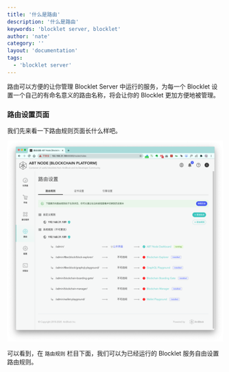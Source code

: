 ```yaml
---
title: '什么是路由'
description: '什么是路由'
keywords: 'blocklet server, blocklet'
author: 'nate'
category: ''
layout: 'documentation'
tags:
  - 'blocklet server'
---
```


路由可以方便的让你管理 Blocklet Server 中运行的服务，为每一个 Blocklet 设置一个自己的有命名意义的路由名称，将会让你的 Blocklet 更加方便地被管理。

### 路由设置页面

我们先来看一下路由规则页面长什么样吧。

![router-settings-zh](./images/router-settings-zh.png)

可以看到，在 `路由规则` 栏目下面，我们可以为已经运行的 Blocklet 服务自由设置路由规则。
